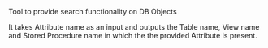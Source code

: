 Tool to provide search functionality on DB Objects

It takes Attribute name as an input and outputs the Table name, View name and Stored Procedure name in which the the provided Attribute is present.
